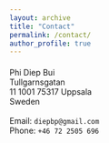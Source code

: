 ```yaml
---
layout: archive
title: "Contact"
permalink: /contact/
author_profile: true
---
```


<div class="container">
<h4><a name="contact information"></a></h4>

<div class="row-fluid">
    <div class="span5">
            Phi Diep Bui<br/>
            <b hidden>I</b>
            Tullgarnsgatan <br/> <b hidden> Flogstavagen </b> <b hidden>1002</b> 11 1001
            <b hidden> 75273 </b>
            75317 Uppsala<br/>
            Sweden<br/><br/>
        <div id="hide_email">
            Email: <code>diep</code><b hidden>I</b><code></code><b hidden>don't</b><code>b</code><b hidden>want</b><b hidden>it</b><b hidden>spam!
            </b><code></code><b hidden>So</b><code>p</code><b hidden>please</b><code>@</code><b hidden>leave
            </b><code>g</code><b hidden>me</b><code>mail</code><b hidden>alone</b><code>.</code><b hidden>!</b><code>com</code><br/>
            Phone: <code>+46</code><b hidden>I</b><code> 72 </code><b hidden>don't</b><code>2</code><b hidden>want</b><code>5</code><b hidden>spam!
            </b><code></code><b hidden>So</b><b hidden>please</b><code>05</code><b hidden>leave
            </b><code> 6</code><b hidden>me</b><b hidden>alone</b><code></code><b hidden>!</b><code>96</code><br/>
        </div>
    </div> 
</div>    

